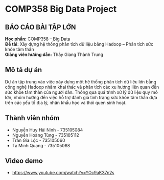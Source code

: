 #  COMP358 Big Data Project

## BÁO CÁO BÀI TẬP LỚN
**Học phần:** COMP358 – Big Data  
**Đề tài:** Xây dựng hệ thống phân tích dữ liệu bằng Hadoop – Phân tích sức khỏe tâm thần  
**Giảng viên hướng dẫn:** Thầy Giang Thành Trung

## Mô tả dự án
Dự án tập trung vào việc xây dựng một hệ thống phân tích dữ liệu lớn bằng công nghệ Hadoop nhằm khai thác và phân tích các xu hướng liên quan đến sức khỏe tâm thần của người dân. Thông qua quá trình xử lý dữ liệu quy mô lớn, nhóm hướng đến việc hỗ trợ đánh giá tình trạng sức khỏe tâm thần dựa trên các yếu tố địa lý, nhân khẩu học và thói quen sinh hoạt.

## Thành viên nhóm
- Nguyễn Huy Hải Ninh - 735105084  
- Nguyễn Hoàng Tùng - 735105112  
- Trần Gia Lộc - 735105060  
- Tạ Minh Quang - 735105088

## Video demo
- https://www.youtube.com/watch?v=YOc9aK37n2s
